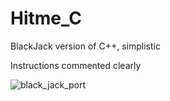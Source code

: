 # Hitme_C
BlackJack version of C++, simplistic


Instructions commented clearly


![black_jack_port](https://user-images.githubusercontent.com/31298831/53687579-19d6cf00-3ceb-11e9-8c8b-231c6b199d90.jpg)
